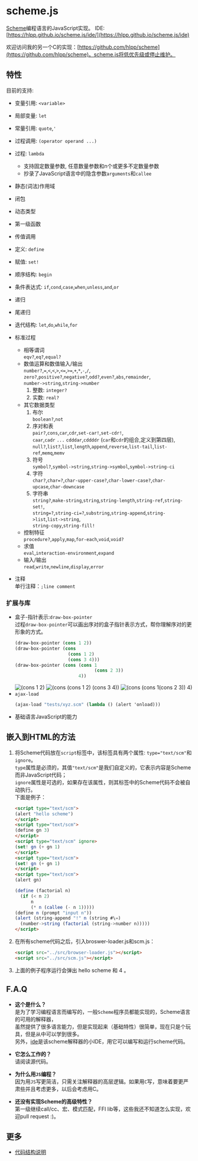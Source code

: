 ﻿# scheme.js

[Scheme](https://en.wikipedia.org/wiki/Scheme_(programming_language))编程语言的JavaScript实现。  
IDE: [https://hlpp.github.io/scheme.js/ide/](https://hlpp.github.io/scheme.js/ide)  

欢迎访问我的另一个C的实现：[https://github.com/hlpp/scheme](https://github.com/hlpp/scheme)。scheme.js将低优先级或停止维护。


## 特性
目前的支持:
* 变量引用: `<variable>`
* 局部变量: `let`
* 常量引用: `quote`,`'`  
* 过程调用: `(operator operand ...)`
* 过程: `lambda`  
  + 支持固定数量参数, 任意数量参数和n个或更多不定数量参数  
  + 抄录了JavaScript语言中的隐含参数`arguments`和`callee`
* 静态(词法)作用域
* 闭包
* 动态类型
* 第一级函数
* 传值调用
* 定义: `define`
* 赋值: `set!`
* 顺序结构: `begin`
* 条件表达式: `if`,`cond`,`case`,`when`,`unless`,`and`,`or`
* 递归
* 尾递归
* 迭代结构: `let`,`do`,`while`,`for`
* 标准过程
    + 相等谓词  
        `eqv?`,`eq?`,`equal?`
    + 数值运算和数值输入/输出  
        `number?`,`=`,`<`,`<`,`>`,`<=`,`>=`,`+`,`*`,`-`,`/`,
        `zero?`,`positive?`,`negative?`,`odd?`,`even?`,`abs`,`remainder`,  
        `number->string`,`string->number`
       1. 整数: `integer?`
       2. 实数: `real?`
    + 其它数据类型  
       1. 布尔  
        `boolean?`,`not`
       2. 序对和表  
        `pair?`,`cons`,`car`,`cdr`,`set-car!`,`set-cdr!`,  
        `caar`,`cadr` `...` `cdddar`,`cddddr` (`car`和`cdr`的组合,定义到第四层),  
        `null?`,`list?`,`list`,`length`,`append`,`reverse`,`list-tail`,`list-ref`,`memq`,`memv`
       3. 符号  
        `symbol?`,`symbol->string`,`string->symbol`,`symbol->string-ci`
       4. 字符  
        `char?`,`char=?`,`char-upper-case?`,`char-lower-case?`,`char-upcase`,`char-downcase`
       5. 字符串  
        `string?`,`make-string`,`string`,`string-length`,`string-ref`,`string-set!`,  
        `string=?`,`string-ci=?`,`substring`,`string-append`,`string->list`,`list->string`,  
        `string-copy`,`string-fill!`
    + 控制特征  
        `procedure?`,`apply`,`map`,`for-each`,`void`,`void?`
    + 求值  
        `eval`,`interaction-environment`,`expand`
    + 输入/输出  
        `read`,`write`,`newline`,`display`,`error`
 
* 注释  
  单行注释：`;line comment`
### 扩展与库
* 盒子-指针表示:`draw-box-pointer`  
  过程`draw-box-pointer`可以画出序对的盒子指针表示方式，帮你理解序对的更形象的方式。  
  ```scheme
  (draw-box-pointer (cons 1 2))
  (draw-box-pointer (cons
                      (cons 1 2)
                      (cons 3 4)))
  (draw-box-pointer (cons (cons 1
                                (cons 2 3))
                          4))
   ```
  ![(cons 1 2)](docs/images/bp1.png)
  ![(cons (cons 1 2) (cons 3 4))](docs/images/bp2.png)
  ![(cons (cons 1(cons 2 3)) 4)](docs/images/bp3.png)
* `ajax-load`
  ```scheme
  (ajax-load "tests/xyz.scm" (lambda () (alert 'onload)))
  ```
* 基础语言JavaScript的能力


## 嵌入到HTML的方法
 1. 将Scheme代码放在`script`标签中，该标签具有两个属性: `type="text/scm"`和`ignore`。  
  `type`属性是必须的，其值`"text/scm"`是我们自定义的，它表示内容是Scheme而非JavaScript代码；  
  `ignore`属性是可选的，如果存在该属性，则其标签中的Scheme代码不会被自动执行。  
  下面是例子：
    ```html
    <script type="text/scm">
    (alert "hello scheme")
    </script>
    <script type="text/scm">
    (define gn 3)
    </script>
    <script type="text/scm" ignore>
    (set! gn (+ gn 1)
    </script>
    <script type="text/scm">
    (set! gn (+ gn 1)
    </script>
    <script type="text/scm">
    (alert gn)
    
    (define (factorial n)
      (if (< n 2)
          n
          (* n (callee (- n 1)))))
    (define n (prompt "input n"))
    (alert (string-append "!" n (string #\=)
      (number->string (factorial (string->number n)))))
    </script>
    ```

 2. 在所有scheme代码之后，引入broswer-loader.js和scm.js：
    ```html
    <script src="../src/browser-loader.js"></script>
    <script src="../src/scm.js"></script>
    ```

 3. 上面的例子程序运行会弹出 hello scheme 和 4 。

## F.A.Q
* __这个是什么？__  
是为了学习编程语言而编写的，一般`Scheme`程序员都能实现的，Scheme语言的可用的解释器，  
虽然提供了很多语言能力，但是实现起来（基础特性）很简单，现在只是个玩具，但是从中可以学到很多。  
另外，[ide](https://hlpp.github.io/scheme.js/ide/)是该scheme解释器的小IDE，用它可以编写和运行scheme代码。

* __它怎么工作的？__  
请阅读源代码。
* __为什么用`JS`编程？__  
因为用`JS`写更简洁，只需关注解释器的高层逻辑。如果用`C`写，意味着要更严肃些并且考虑更多，以后会考虑用C。

* __还没有实现Scheme的高级特性？__  
第一级继续call/cc、宏、模式匹配，FFI lib等，这些我还不知道怎么实现，欢迎pull request :)。

## 更多
- [代码结构说明](docs/code_struct.md)

   
